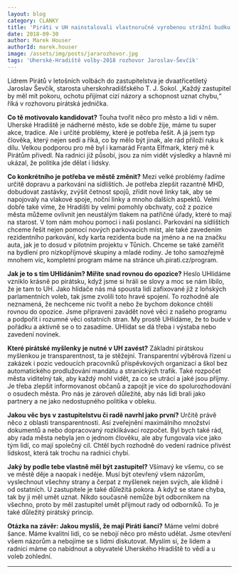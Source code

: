 ```yaml
---
layout: blog
category: CLANKY
title: 'Piráti v UH nainstalovali vlastnoručně vyrobenou strážní budku. Má i USB nabíječku'
date: 2018-09-30
author: Marek Houser
authorId: marek.houser
image: /assets/img/posts/jararozhovor.jpg
tags: 'Uherské-Hradiště volby-2018 rozhovor Jaroslav-Ševčík'
---
```

Lídrem Pirátů v letošních volbách do zastupitelstva je dvaatřicetiletý Jaroslav Ševčík, starosta uherskohradišťského T. J. Sokol. „Každý zastupitel by měl mít pokoru, ochotu přijímat cizí názory a schopnost uznat chybu,“ říká v rozhovoru pirátská jednička.

**Co tě motivovalo kandidovat?**
Touha tvořit něco pro město a lidi v něm. Uherské Hradiště je nádherné město, kde se dobře žije, máme tu super akce, tradice. Ale i určité problémy, které je potřeba řešit. A já jsem typ člověka, který nejen sedí a říká, co by mělo být jinak, ale rád přiloží ruku k dílu. Velkou podporou pro mě byl i kamarád Franta Elfmark, který mě k Pirátům přivedl. Na radnici již působí, jsou za ním vidět výsledky a hlavně mi ukázal, že politika jde dělat i lidsky.

**Co konkrétního je potřeba ve městě změnit?**
Mezi velké problémy řadíme určitě dopravu a parkování na sídlištích. Je potřeba zlepšit razantně MHD, dobudovat zastávky, zvýšit četnost spojů, zřídit nové linky tak, aby se napojovaly na vlakové spoje, noční linky a mnoho dalších aspektů. Velmi dobře také víme, že Hradišti by velmi pomohly obchvaty, což z pozice města můžeme ovlivnit jen neustálým tlakem na patřičné úřady, které to mají na starost. V tom nám mohou pomoci i naši poslanci. Parkování na sídlištích chceme řešit nejen pomocí nových parkovacích míst, ale také zavedením rezidentního parkování, kdy karta rezidenta bude na jméno a ne na značku auta, jak je to dosud v pilotním projektu v Tůních. Chceme se také zaměřit na bydlení pro nízkopříjmové skupiny a mladé rodiny. Je toho samozřejmě mnohem víc, kompletní program máme na stránce uh.pirati.cz/program.

**Jak je to s tím UHlídáním? Míříte snad rovnou do opozice?**
Heslo UHlídáme vzniklo krásně po pirátsku, když jsme si hráli se slovy a moc se nám líbilo, že je tam to UH. Jako hlídače nás má spousta lidí zafixované již z loňských parlamentních voleb, tak jsme zvolili toto hravé spojení. To rozhodně ale neznamená, že nechceme nic tvořit a nebo že bychom dokonce chtěli rovnou do opozice. Jsme připraveni zavádět nové věci z našeho programu a podpořit i rozumné věci ostatních stran. My prostě UHlídáme, že to bude v pořádku a aktivně se o to zasadíme. UHlídat se dá třeba i výstaba nebo zavedení novinek.

**Které pirátské myšlenky je nutné v UH zavést?**
Základní pirátskou myšlenkou je transparentnost, ta je stěžejní. Transparentní výběrová řízení u zakázek i pozic vedoucích pracovníků příspěvkových organizací a škol bez automatického prodlužování mandátu a stranických trafik. Také rozpočet města viditelný tak, aby každý mohl vidět, za co se utrácí a jaké jsou příjmy. Je třeba zlepšit informovanost občanů a zapojit je více do spolurozhodování o osudech města. Pro nás je zároveň důležité, aby nás lidi brali jako partnery a ne jako nedostupného politika v obleku.

**Jakou věc bys v zastupitelstvu či radě navrhl jako první?**
Určitě právě něco z oblasti transparentnosti. Asi zveřejnění maximálního množství dokumentů a nebo dopracovaný rozklikávací rozpočet. Byl bych také rád, aby rada města nebyla jen o jednom člověku, ale aby fungovala více jako tým lidí, co mají společný cíl. Chtěl bych rozhodně do vedení radnice přivést lidskost, která tak trochu na radnici chybí.

**Jaký by podle tebe vlastně měl být zastupitel?**
Všímavý ke všemu, co se ve městě děje a naopak i neděje. Musí být otevřený všem názorům, vyslechnout všechny strany a čerpat z myšlenek nejen svých, ale klidně i od ostatních. U zastupitele je také důležitá pokora. A když se stane chyba, tak by ji měl umět uznat. Nikdo současně nemůže být odborníkem na všechno, proto by měl zastupitel umět přijmout rady od odborníků. To je také důležitý pirátský princip.

**Otázka na závěr: Jakou myslíš, že mají Piráti šanci?**
Máme velmi dobré šance. Máme kvalitní lidi, co se nebojí něco pro město udělat. Jsme otevření všem názorům a nebojíme se s lidmi diskutovat. Myslím si, že lidem a radnici máme co nabídnout a obyvatelé Uherského Hradiště to vědí a u voleb zohlední.

- - -
